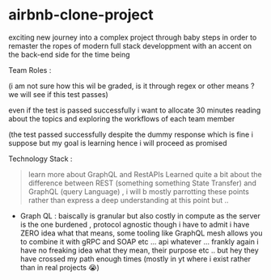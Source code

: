 # airbnb-clone-project
exciting new journey into a complex project through baby steps in order to remaster the ropes of modern full stack developpment with an accent on the back-end side for the time being

Team Roles :

(i am not sure how this wil be graded, is it through regex or other means ? we will see if this test passes) 

even if the test is passed successfully i want to allocate 30 minutes reading about the topics and exploring the workflows of each team member

(the test passed successfully despite the dummy response which is fine i suppose but my goal is learning hence i will proceed as promised

Technology Stack :
> learn more about GraphQL and RestAPIs
> Learned quite a bit about the difference between REST (something something State Transfer) and GraphQL (query Language) , i will b mostly parrotting these points rather than express a deep understanding at this point but ..
- Graph QL : baiscally is granular but also costly in compute as the server is the one burdened , protocol agnostic though i have to admit i have ZERO idea what that means, some tooling like GraphQL mesh allows you to combine it with gRPC and SOAP etc ... api whatever ... frankly again i have no freaking idea what they mean, their purpose etc .. but hey they have crossed my path enough times (mostly in yt where i exist rather than in real projects 😭)
